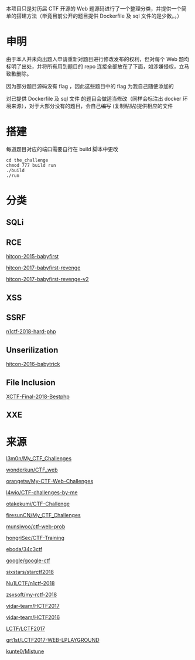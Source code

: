 本项目只是对历届 CTF 开源的 Web 题源码进行了一个整理分类，并提供一个简单的搭建方法（毕竟目前公开的题目提供 Dockerfile 及 sql 文件的是少数。。）

# 申明
由于本人并未向出题人申请重新对题目进行修改发布的权利，但对每个 Web 题均标明了出处，并将所有用到题目的 repo 连接全部放在了下面，如涉嫌侵权，立马致歉删除。

因为部分题目源码没有 flag ，因此这些题目中的 flag 为我自己随便添加的

对已提供 Dockerfile 及 sql 文件 的题目会做适当修改（同样会标注出 docker 环境来源），对于大部分没有的题目，会自己~~编写~~ (复制粘贴)提供相应的文件

# 搭建
每道题目对应的端口需要自行在 build 脚本中更改
```shell
cd the_challenge
chmod 777 build run
./build
./run
```

# 分类

## SQLi

## RCE

[hitcon-2015-babyfirst](https://github.com/inory009/CTF-Web-Challenges/tree/master/RCE/hitcon-2015-babyfirst)

[hitcon-2017-babyfirst-revenge](https://github.com/inory009/CTF-Web-Challenges/tree/master/RCE/hitcon-2017-babyfirst-revenge)

[hitcon-2017-babyfirst-revenge-v2](https://github.com/inory009/CTF-Web-Challenges/tree/master/RCE/hitcon-2017-babyfirstv2-revenge-v2)

## XSS

## SSRF
[n1ctf-2018-hard-php](https://github.com/inory009/CTF-Web-Challenges/tree/master/SSRF/n1ctf-2018-easy_harder_php)

## Unserilization
[hitcon-2016-babytrick](https://github.com/inory009/CTF-Web-Challenges/tree/master/unserilization/hitcon-2016-babytrick)

## File Inclusion
[XCTF-Final-2018-Bestphp](https://github.com/inory009/CTF-Web-Challenges/tree/master/File-Inclusion/XCTF-Final-2018-Bestphp)

## XXE

# 来源
[l3m0n/My_CTF_Challenges](https://github.com/l3m0n/My_CTF_Challenges)

[wonderkun/CTF_web](https://github.com/wonderkun/CTF_web)

[orangetw/My-CTF-Web-Challenges](https://github.com/orangetw/My-CTF-Web-Challenges)

[l4wio/CTF-challenges-by-me](https://github.com/l4wio/CTF-challenges-by-me)

[otakekumi/CTF-Challenge](https://github.com/otakekumi/CTF-Challenge)

[firesunCN/My_CTF_Challenges](https://github.com/firesunCN/My_CTF_Challenges)

[munsiwoo/ctf-web-prob](https://github.com/munsiwoo/ctf-web-prob)

[hongriSec/CTF-Training](https://github.com/hongriSec/CTF-Training)

[eboda/34c3ctf](https://github.com/eboda/34c3ctf)

[google/google-ctf](https://github.com/google/google-ctf)

[sixstars/starctf2018](https://github.com/sixstars/starctf2018)

[Nu1LCTF/n1ctf-2018](https://github.com/Nu1LCTF/n1ctf-2018)

[zsxsoft/my-rctf-2018](https://github.com/zsxsoft/my-rctf-2018)

[vidar-team/HCTF2017](https://github.com/vidar-team/HCTF2017)

[vidar-team/HCTF2016](https://github.com/vidar-team/HCTF2016)

[LCTF/LCTF2017](https://github.com/LCTF/LCTF2017)

[grt1st/LCTF2017-WEB-LPLAYGROUND](https://github.com/grt1st/LCTF2017-WEB-LPLAYGROUND)

[kunte0/Mistune](https://github.com/kunte0/Mistune)